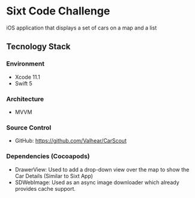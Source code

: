 # Sixt Code Challenge

iOS application that displays a set of cars on a map and a list

## Tecnology Stack 

### Environment
- Xcode 11.1
- Swift 5

### Architecture
- MVVM

### Source Control
- GitHub: https://github.com/Valhear/CarScout

### Dependencies (Cocoapods)
- DrawerView: Used to add a drop-down view over the map to show the Car Details (Similar to Sixt App)
- SDWebImage: Used as an async image downloader which already provides cache support.
